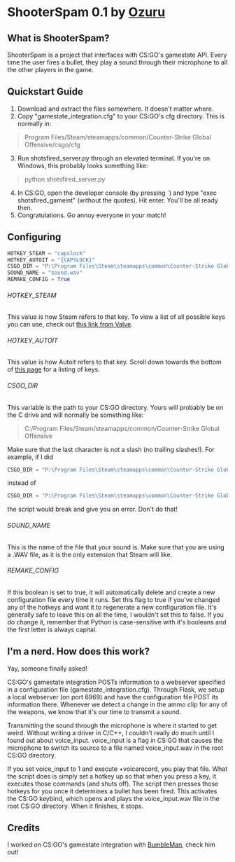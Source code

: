 # ShooterSpam 0.1 by [Ozuru](http://www.malware.cat/)

## What is ShooterSpam?

ShooterSpam is a project that interfaces with CS:GO's gamestate API. Every time the user fires a bullet, they play a sound through their microphone to all the other players in the game.

## Quickstart Guide

1. Download and extract the files somewhere. It doesn't matter where.
2. Copy "gamestate_integration.cfg" to your CS:GO's cfg directory. This is normally in:
> Program Files/Steam/steamapps/common/Counter-Strike Global Offensive/csgo/cfg

3. Run shotsfired_server.py through an elevated terminal. If you're on Windows, this probably looks something like:
> python shotsfired_server.py

4. In CS:GO, open the developer console (by pressing `) and type "exec shotsfired_gameint" (without the quotes). Hit enter. You'll be all ready then.
5. Congratulations. Go annoy everyone in your match!

## Configuring

```python
HOTKEY_STEAM = "capslock"
HOTKEY_AUTOIT = "{CAPSLOCK}"
CSGO_DIR = "P:\Program Files\Steam\steamapps\common\Counter-Strike Global Offensive"
SOUND_NAME = "sound.wav"
REMAKE_CONFIG = True
```

###### HOTKEY_STEAM
This value is how Steam refers to that key. To view a list of all possible keys you can use, check out [this link from Valve](https://developer.valvesoftware.com/wiki/Bind).
###### HOTKEY_AUTOIT
This value is how Autoit refers to that key. Scroll down towards the bottom of [this page](https://www.autoitscript.com/autoit3/docs/appendix/SendKeys.htm) for a listing of keys.
###### CSGO_DIR
This variable is the path to your CS:GO directory. Yours will probably be on the C drive and will normally be something like:
> C:/Program Files/Steam/steamapps/common/Counter-Strike Global Offensive

Make sure that the last character is not a slash (no trailing slashes!). For example, if I did
```python
CSGO_DIR = "P:\Program Files\Steam\steamapps\common\Counter-Strike Global Offensive\"
```
instead of
```python
CSGO_DIR = "P:\Program Files\Steam\steamapps\common\Counter-Strike Global Offensive"
```
the script would break and give you an error. Don't do that!
###### SOUND_NAME
This is the name of the file that your sound is. Make sure that you are using a .WAV file, as it is the only extension that Steam will like.
###### REMAKE_CONFIG
If this boolean is set to true, it will automatically delete and create a new configuration file every time it runs. Set this flag to true if you've changed any of the hotkeys and want it to regenerate a new configuration file.
It's generally safe to leave this on all the time, I wouldn't set this to false. If you do change it, remember that Python is case-sensitive with it's booleans and the first letter is always capital.

## I'm a nerd. How does this work?
Yay, someone finally asked!

CS:GO's gamestate integration POSTs information to a webserver specified in a configuration file (gamestate_integration.cfg). Through Flask, we setup a local webserver (on port 6969) and have the configuration file POST its information there. Whenever we detect a change in the ammo clip for any of the weapons, we know that it's our time to transmit a sound.

Transmitting the sound through the microphone is where it started to get weird. Without writing a driver in C/C++, I couldn't really do much until I found out about voice_input. voice_input is a flag in CS:GO that causes the microphone to switch its source to a file named voice_input.wav in the root CS:GO directory.

If you set voice_input to 1 and execute +voicerecord, you play that file. What the script does is simply set a hotkey up so that when you press a key, it executes those commands (and shuts off). The script then presses those hotkeys for you once it determines a bullet has been fired. This activates the CS:GO keybind, which opens and plays the voice_input.wav file in the root CS:GO directory. When it finishes, it stops.

## Credits

I worked on CS:GO's gamestate integration with [BumbleMan](http://www.github.com/BumbleMan), check him out!
